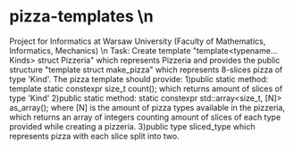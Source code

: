 # pizza-templates \n
Project for Informatics at Warsaw University (Faculty of Mathematics, Informatics, Mechanics) \n
Task:
Create template "template<typename... Kinds> struct Pizzeria" which represents Pizzeria and provides the public structure "template<typename Kind> struct make_pizza" which represents 8-slices pizza of type 'Kind'. The pizza template should provide:
1)public static method:
  template<typename Kind> static constexpr size_t count();
  which returns amount of slices of type 'Kind'
2)public static method:
  static constexpr std::array<size_t, [N]> as_array();
  where [N] is the amount of pizza types available in the pizzeria, which returns an array of integers counting amount of      slices of each type provided while creating a pizzeria.
3)public type sliced_type which represents pizza with each slice split into two.
